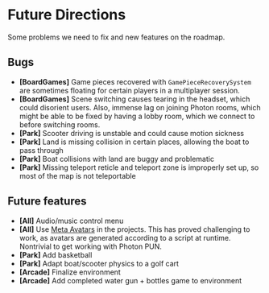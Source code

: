 # Future Directions

Some problems we need to fix and new features on the roadmap.

## Bugs

-   **[BoardGames]** Game pieces recovered with `GamePieceRecoverySystem` are sometimes floating for certain players in a multiplayer session.
-   **[BoardGames]** Scene switching causes tearing in the headset, which could disorient users. Also, immense lag on joining Photon rooms, which might be able to be fixed by having a lobby room, which we connect to before switching rooms.
-   **[Park]** Scooter driving is unstable and could cause motion sickness
-   **[Park]** Land is missing collision in certain places, allowing the boat to pass through
-   **[Park]** Boat collisions with land are buggy and problematic
-   **[Park]** Missing teleport reticle and teleport zone is improperly set up, so most of the map is not teleportable

## Future features

-   **[All]** Audio/music control menu
-   **[All]** Use [Meta Avatars](https://www.meta.com/avatars/) in the projects. This has proved challenging to work, as avatars are generated according to a script at runtime. Nontrivial to get working with Photon PUN.
-   **[Park]** Add basketball
-   **[Park]** Adapt boat/scooter physics to a golf cart
-   **[Arcade]** Finalize environment
-   **[Arcade]** Add completed water gun + bottles game to environment
